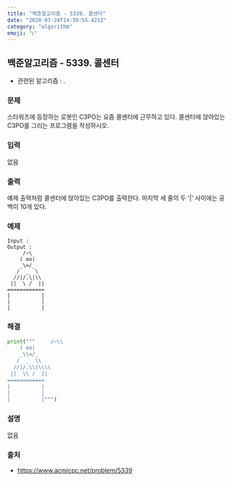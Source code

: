 ```yaml
---
title: "백준알고리즘 - 5339. 콜센터"
date: "2020-07-24T14:39:55.421Z"
category: "algorithm"
emoji: "📞"
---
```


## 백준알고리즘 - 5339. 콜센터

- 관련된 알고리즘 : .

### 문제

스타워즈에 등장하는 로봇인 C3PO는 요즘 콜센터에 근무하고 있다. 콜센터에 앉아있는 C3PO를 그리는 프로그램을 작성하시오.

### 입력

없음

### 출력

예제 출력처럼 콜센터에 앉아있는 C3PO를 출력한다. 마지막 세 줄의 두 '|' 사이에는 공백이 10개 있다.

### 예제

```
Input :
Output : 
     /~\
    ( oo|
    _\=/_
   /  _  \
  //|/.\|\\
 ||  \ /  ||
============
|          |
|          |
|          |
```

### 해결

```python
print("""     /~\\
    ( oo|
    _\\=/_
   /  _  \\
  //|/.\\|\\\\
 ||  \\ /  ||
============
|          |
|          |
|          |""")
```

### 설명

없음

### 출처

- https://www.acmicpc.net/problem/5339
